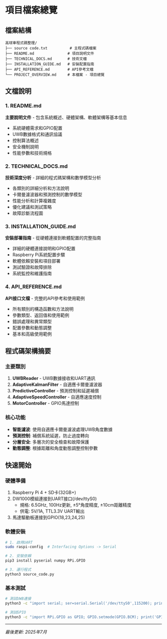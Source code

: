 # 項目檔案總覽

## 檔案結構

```
高球車程式碼整理/
├── source code.txt          # 主程式碼檔案
├── README.md               # 項目說明文件
├── TECHNICAL_DOCS.md       # 技術文檔
├── INSTALLATION_GUIDE.md   # 安裝配置指南
├── API_REFERENCE.md        # API參考文檔
└── PROJECT_OVERVIEW.md     # 本檔案 - 項目總覽
```

## 文檔說明

### 1. README.md
**主要說明文件** - 包含系統概述、硬體架構、軟體架構等基本信息
- 系統硬體需求和GPIO配置
- UWB數據格式和通訊協議
- 控制算法概述
- 安全機制說明
- 性能參數和技術規格

### 2. TECHNICAL_DOCS.md  
**技術深度分析** - 詳細的程式碼架構和數學模型分析
- 各類別的詳細分析和方法說明
- 卡爾曼濾波器和預測控制的數學模型
- 性能分析和計算複雜度
- 優化建議和測試策略
- 故障診斷流程圖

### 3. INSTALLATION_GUIDE.md
**安裝部署指南** - 從硬體連接到軟體配置的完整指南
- 詳細的硬體連接說明和GPIO配置
- Raspberry Pi系統配置步驟
- 軟體依賴安裝和項目部署
- 測試驗證和故障排除
- 系統監控和維護指南

### 4. API_REFERENCE.md
**API接口文檔** - 完整的API參考和使用範例
- 所有類別的構造函數和方法說明
- 參數類型、返回值和使用範例
- 錯誤處理和異常類型
- 配置參數和動態調整
- 基本和高級使用範例

## 程式碼架構摘要

### 主要類別
1. **UWBReader** - UWB數據接收和UART通訊
2. **AdaptiveKalmanFilter** - 自適應卡爾曼濾波器
3. **PredictiveController** - 預測控制和延遲補償
4. **AdaptiveSpeedController** - 自適應速度控制
5. **MotorController** - GPIO馬達控制

### 核心功能
- **智能濾波**: 使用自適應卡爾曼濾波處理UWB角度數據
- **預測控制**: 補償系統延遲，防止過度轉向
- **分層安全**: 多層次的安全檢查和故障保護
- **動態調整**: 根據距離和角度動態調整控制參數

## 快速開始

### 硬體準備
1. Raspberry Pi 4 + SD卡(32GB+)
2. DW1000模組連接到UART接口(/dev/ttyS0)
   - 規格: 6.5GHz, 100Hz更新, ±5°角度精度, ±10cm距離精度
   - 供電: 5V/1A, TTL3.3V UART輸出
3. 馬達驅動板連接到GPIO(18,23,24,25)

### 軟體安裝
```bash
# 1. 啟用UART
sudo raspi-config  # Interfacing Options -> Serial

# 2. 安裝依賴
pip3 install pyserial numpy RPi.GPIO

# 3. 運行程式
python3 source_code.py
```

### 基本測試
```bash
# 測試UWB連接
python3 -c "import serial; ser=serial.Serial('/dev/ttyS0',115200); print('UWB OK')"

# 測試GPIO
python3 -c "import RPi.GPIO as GPIO; GPIO.setmode(GPIO.BCM); print('GPIO OK')"
```


---

*最後更新: 2025年7月*
